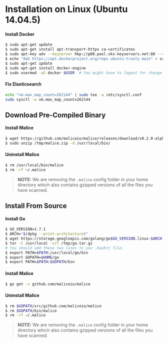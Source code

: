 # Installation on Linux (**Ubuntu 14.04.5**)

#### Install Docker

```bash
$ sudo apt-get update
$ sudo apt-get install apt-transport-https ca-certificates
$ sudo apt-key adv --keyserver hkp://p80.pool.sks-keyservers.net:80 --recv-keys 58118E89F3A912897C070ADBF76221572C52609D
$ echo "deb https://apt.dockerproject.org/repo ubuntu-trusty main" > sudo tee -a /etc/apt/sources.list.d/docker.list
$ sudo apt-get update
$ sudo apt-get install docker-engine
$ sudo usermod -aG docker $USER  # You might have to logout for change to take effect
```

#### Fix Elasticsearch  

```bash
echo "vm.max_map_count=262144" | sudo tee -a /etc/sysctl.conf
sudo sysctl -w vm.max_map_count=262144
```

## Download Pre-Compiled Binary

#### Install Malice

```bash
$ wget https://github.com/maliceio/malice/releases/download/v0.2.0-alpha/malice_0.2.0-alpha_linux_amd64.zip -O /tmp/malice.zip
$ sudo unzip /tmp/malice.zip -d /usr/local/bin/
```

#### Uninstall Malice  

```bash
$ rm /usr/local/bin/malice
$ rm -rf ~/.malice
```

> **NOTE:** We are removing the `.malice` config folder in your home directory which also contains gzipped versions of all the files you have scanned.

## Install From Source

#### Install Go

```bash
$ GO_VERSION=1.7.1
$ ARCH="$(dpkg --print-architecture)"
$ wget https://storage.googleapis.com/golang/go$GO_VERSION.linux-$ARCH.tar.gz -O /tmp/go.tar.gz
$ tar -C /usr/local -xzf /tmp/go.tar.gz
# You should add these two lines to you .bashrc file.
$ export PATH=$PATH:/usr/local/go/bin
$ export GOPATH=$HOME/go
$ export PATH=$PATH:$GOPATH/bin
```

#### Install Malice

```bash
$ go get -v github.com/maliceio/malice
```

#### Uninstall Malice  

```bash
$ rm $GOPATH/src/github.com/maliceio/malice
$ rm $GOPATH/bin/malice
$ rm -rf ~/.malice
```

> **NOTE:** We are removing the `.malice` config folder in your home directory which also contains gzipped versions of all the files you have scanned.
